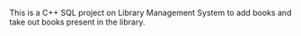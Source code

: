 This is a C++ SQL project on Library Management System to add books and take out books present in the library.
